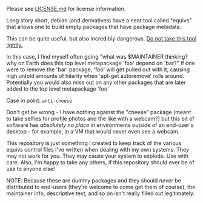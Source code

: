 Please see [LICENSE.md](./LICENSE.md) for license information.  

Long story short, debian (and derivatives) have a neat tool called "equivs"
that allows one to build empty packages that have package metadata.  

This can be quite useful, but also incredibly dangerous. [Do not take this
tool lightly.](https://www.debian.org/doc/manuals/apt-howto/ch-helpers.en.html#s-equivs)

In this case, I find myself often going "what was $MAINTAINER thinking? why
on Earth does this top level metapackage 'foo' depend on 'bar?" If one were
to remove the 'bar' package, 'foo' will get pulled out with it, causing nigh
untold amounts of hilarity when 'apt-get autoremove' rolls around. Potentially
you would also miss out on any other packages that are later added to the
top level metapackage 'foo'  

Case in point: `anti-cheese`  

Don't get be wrong - I have nothing against the "cheese" package (meant to take
selfies for profile photos and the like with a webcam?) but this bit of
software has *absolutely no place* in environments outside of an end-user's
desktop - for example, in a VM that would never even see a webcam.  

This repository is just something I created to keep track of the various equivs
control files I've written when dealing with my own systems. They may not work
for you. They may cause your system to explode. Use with care. Also, I'm happy
to take any others, if this repository should ever be of use to anyone else!  

NOTE: Because these are dummy packages and they should *never* be distributed
to end-users (they're welcome to come get them of course), the maintainer info,
descriptive text, and so on isn't really filled out legitimately.  
